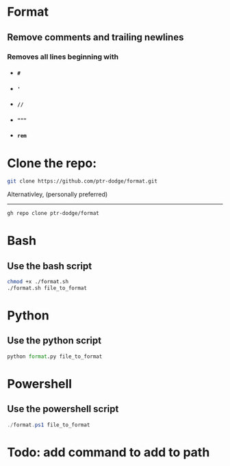 # Format
## Remove comments and trailing newlines

### Removes all lines beginning with
-   #### `#`
-   #### `'`
-   #### `//`
-   #### `"""`
-   #### `rem`

# Clone the repo:
```bash
git clone https://github.com/ptr-dodge/format.git
```
Alternativley, (personally preferred)

<hr>

```bash
gh repo clone ptr-dodge/format
```

# Bash
## Use the bash script
```bash
chmod +x ./format.sh
./format.sh file_to_format
```

# Python
## Use the python script
```python
python format.py file_to_format
```

# Powershell
## Use the powershell script
```powershell
./format.ps1 file_to_format
```

# Todo: add command to add to path